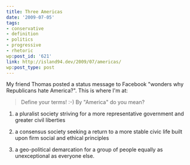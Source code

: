 ```yaml
---
title: Three Americas
date: '2009-07-05'
tags:
- conservative
- definition
- politics
- progressive
- rhetoric
wp:post_id: '621'
link: http://island94.dev/2009/07/americas/
wp:post_type: post
---
```


My friend Thomas posted a status message to Facebook "wonders why Republicans hate America?". This is where I'm at:

> Define your terms! :-) By "America" do you mean?

>

>  

1. a pluralist society striving for a more representative government and greater civil liberties

>  

2. a consensus society seeking a return to a more stable civic life built upon firm social and ethical principles

>  

3. a geo-political demarcation for a group of people equally as unexceptional as everyone else.

>

>